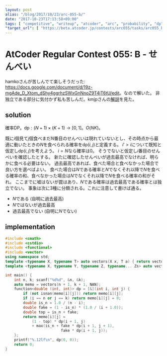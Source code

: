 ```yaml
---
layout: post
alias: "/blog/2017/10/23/arc-055-b/"
date: "2017-10-23T17:13:58+09:00"
tags: [ "competitive", "writeup", "atcoder", "arc", "probability", "dp" ]
"target_url": [ "https://beta.atcoder.jp/contests/arc055/tasks/arc055_b" ]
---
```


# AtCoder Regular Contest 055: B - せんべい

hamkoさんが苦しんでて楽しそうだった: <https://docs.google.com/document/d/19z-mgAde_D_Xtom_dShy4ggrhzSWxGnNnoZ9T4jT6tU/edit>。なので解いた。
非独立である部分に気付かず私も苦しんだ。kmjpさんの[解説](http://kmjp.hatenablog.jp/entry/2016/06/04/0900)を見た。

## solution

確率DP。$\mathrm{dp} : (N + 1) \times (K + 1) \to [0, 1]$。$O(NK)$。

既に$i$個見て$j$個食べまだ$N$番目のせんべいは現れていないとし、その時点から最適に動いたときの$N$を食べられる確率を$\mathrm{dp}(i, j)$と定義する。
$i' \gt i$について既知と仮定し$\mathrm{dp}(i, j)$を考えよう。
$i = N$なら確率は$0$。
そうでないと仮定し$i$番目のせんべいを確認したとする。
新たに確認したせんべいが過去最高でなければ、明らかに食べる必要はない。
過去最高であれば、食べた場合と食べなかった場合で良い方を選べばよい。
食べた場合は$N$である確率と$N$でなくそれ以降で$N$を食べる確率の和、食べなかった場合は$N$でなくそれ以降で$N$を食べる確率の和がそれ。
ここまでに嘘はないが罠はあり、$N$である確率は過去最高である確率とは独立でない。
事象は次に$3$種に分類される。これに注意して書けば通る。

-   $N$である (自明に過去最高)
-   $N$ではないが過去最高
-   過去最高でない (自明に$N$でない)

## implementation

``` c++
#include <cmath>
#include <cstdio>
#include <functional>
#include <vector>
using namespace std;
template <typename X, typename T> auto vectors(X x, T a) { return vector<T>(x, a); }
template <typename X, typename Y, typename Z, typename... Zs> auto vectors(X x, Y y, Z z, Zs... zs) { auto cont = vectors(y, z, zs...); return vector<decltype(cont)>(x, cont); }

int main() {
    int n, k; scanf("%d%d", &n, &k);
    auto memo = vectors(n + 1, k + 1, NAN);
    function<double (int, int)> dp = [&](int i, int j) {
        if (not isnan(memo[i][j])) return memo[i][j];
        if (i == n or j == k) return memo[i][j] = 0;
        double is_n = 1.0 / (n - i);
        double fake = (1 - is_n) * (1.0 / (i + 1.0));
        double top = is_n + fake;
        return memo[i][j] =
            (1 - top) * dp(i + 1, j)
            + max(is_n + fake * dp(i + 1, j + 1),
                         fake * dp(i + 1, j));
    };
    printf("%.12lf\n", dp(0, 0));
    return 0;
}
```
